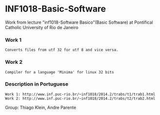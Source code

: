 # INF1018-Basic-Software
Work from lecture "inf1018-Software Basico"(Basic Software) at Pontifical Catholic University of Rio de Janeiro
### Work 1
    Converts files from utf 32 for utf 8 and vice versa.
### Work 2
    Compiler for a language 'Minima' for linux 32 bits
### Description in Portuguese
    Work 1: http://www.inf.puc-rio.br/~inf1018/2014.2/trabs/t1/trab1.html
    Work 2: http://www.inf.puc-rio.br/~inf1018/2014.2/trabs/t2/trab2.html
    
Group: Thiago Klein, Andre Parente
